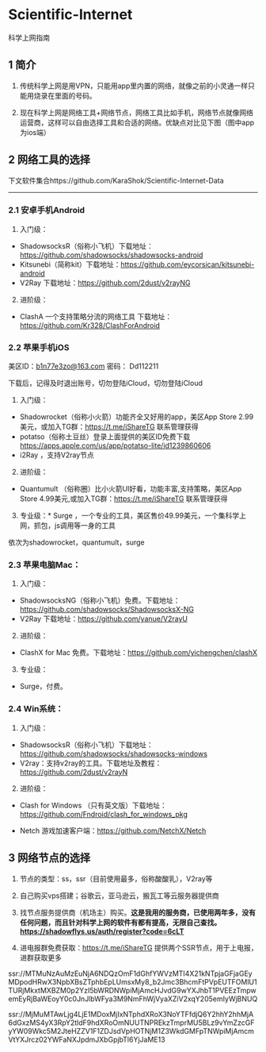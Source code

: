 # Scientific-Internet
科学上网指南
## 1 简介

1. 传统科学上网是用VPN，只能用app里内置的网络，就像之前的小灵通一样只能用烧录在里面的号码。

2. 现在科学上网是网络工具+网络节点，网络工具比如手机，网络节点就像网络运营商，这样可以自由选择工具和合适的网络。优缺点对比见下图（图中app为ios端）
 
## 2 网络工具的选择

下文软件集合https://github.com/KaraShok/Scientific-Internet-Data

------
### 2.1 安卓手机Android

1. 入门级：
* ShadowsocksR（俗称小飞机）下载地址：https://github.com/shadowsocks/shadowsocks-android
* Kitsunebi（简称kit）下载地址：https://github.com/eycorsican/kitsunebi-android
* V2Ray 下载地址：https://github.com/2dust/v2rayNG

2. 进阶级：
* ClashA 一个支持策略分流的网络工具  下载地址：https://github.com/Kr328/ClashForAndroid

### 2.2 苹果手机iOS
美区ID：b1n77e3zo@163.com 密码： Dd112211

下载后，记得及时退出账号，切勿登陆iCloud，切勿登陆iCloud

1. 入门级：
* Shadowrocket（俗称小火箭）功能齐全又好用的app，美区App Store 2.99美元，或加入TG群：https://t.me/iShareTG 联系管理获得
* potatso（俗称土豆丝）登录上面提供的美区ID免费下载 https://apps.apple.com/us/app/potatso-lite/id1239860606
* i2Ray ，支持V2ray节点

2. 进阶级：
* Quantumult （俗称圈）比小火箭UI好看，功能丰富,支持策略，美区App Store 4.99美元,或加入TG群：https://t.me/iShareTG 联系管理获得

3. 专业级：* Surge ，一个专业的工具，美区售价49.99美元，一个集科学上网，抓包，js调用等一身的工具

依次为shadowrocket，quantumult，surge
 
### 2.3 苹果电脑Mac：
1. 入门级：
* ShadowsocksNG（俗称小飞机）免费。下载地址：https://github.com/shadowsocks/ShadowsocksX-NG
* V2Ray 下载地址：https://github.com/yanue/V2rayU

2. 进阶级：
* ClashX for Mac  免费。下载地址：https://github.com/yichengchen/clashX

3. 专业级：
* Surge，付费。

### 2.4 Win系统：
1. 入门级：
* ShadowsocksR（俗称小飞机）下载地址：https://github.com/shadowsocks/shadowsocks-windows
* V2ray：支持v2ray的工具。下载地址及教程：https://github.com/2dust/v2rayN

2. 进阶级：
* Clash for Windows  （只有英文版）下载地址：https://github.com/Fndroid/clash_for_windows_pkg

* Netch 游戏加速客户端：https://github.com/NetchX/Netch
## 3 网络节点的选择

1. 节点的类型：ss，ssr（目前使用最多，俗称酸酸乳），V2ray等

2. 自己购买vps搭建；谷歌云，亚马逊云，搬瓦工等云服务器提供商

3. 找节点服务提供商（机场主）购买。**这是我用的服务商，已使用两年多，没有任何问题，而且针对科学上网的软件有都有提高，无限自己查找。 https://shadowflys.us/auth/register?code=6cLT**

4. 进电报群免费获取：https://t.me/iShareTG
提供两个SSR节点，用于上电报，进群获取更多

ssr://MTMuNzAuMzEuNjA6NDQzOmF1dGhfYWVzMTI4X21kNTpjaGFjaGEyMDpodHRwX3NpbXBsZTphbEpLUmsxMy8_b2Jmc3BhcmFtPVpEUTFOMlU1TURjMkxtMXBZM0p2YzI5bWRDNWpiMjAmcHJvdG9wYXJhbT1PVEEzTmpwemEyRjBaWEoyY0c0JnJlbWFya3M9NmFhWjVyaXZiV2xqY205emIyWjBNUQ

ssr://MjMuMTAwLjg4LjE1MDoxMjIxNTphdXRoX3NoYTFfdjQ6Y2hhY2hhMjA6dGxzMS4yX3RpY2tldF9hdXRoOmNUUTNPREkzTmprMU5BLz9vYmZzcGFyYW09Wkc5M2JteHZZV1F1ZDJsdVpHOTNjM1Z3WkdGMFpTNWpiMjAmcmVtYXJrcz02YWFaNXJpdmJXbGpjbTl6YjJaME13
